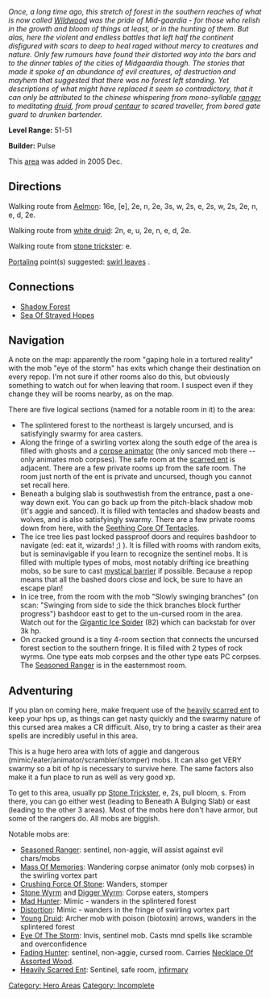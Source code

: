 *Once, a long time ago, this stretch of forest in the southern reaches
of what is now called [Wildwood](:Category:_Wildwood.md "wikilink") was
the pride of Mid-gaardia - for those who relish in the growth and bloom
of things at least, or in the hunting of them. But alas, here the
violent and endless battles that left half the continent disfigured with
scars to deep to heal raged without mercy to creatures and nature. Only
few rumours have found their distorted way into the bars and to the
dinner tables of the cities of Midgaardia though. The stories that made
it spoke of an abundance of evil creatures, of destruction and mayhem
that suggested that there was no forest left standing. Yet descriptions
of what might have replaced it seem so contradictory, that it can only
be attributed to the chinese whispering from mono-syllable
[ranger](:Category:_Rangers.md "wikilink") to meditating
[druid](:Category:_Druids.md "wikilink"), from proud
[centaur](Centaurs.md "wikilink") to scared traveller, from bored gate
guard to drunken bartender.*

**Level Range:** 51-51

**Builder:** Pulse

This [area](:Category:_Areas.md "wikilink") was added in 2005 Dec.

## Directions

Walking route from [Aelmon](Aelmon.md "wikilink"): 16e, \[e\], 2e, n,
2e, 3s, w, 2s, e, 2s, w, 2s, 2e, n, e, d, 2e.

Walking route from [white druid](White_Haired_Druid.md "wikilink"): 2n,
e, u, 2e, n, e, d, 2e.

Walking route from [stone trickster](Stone_Trickster.md "wikilink"): e.

[Portaling](Portal.md "wikilink") point(s) suggested: [swirl
leaves](Giant-Shaped_Swirl_Of_Leaves.md "wikilink") .

## Connections

-   [Shadow Forest](:Category:Shadow_Forest.md "wikilink")
-   [Sea Of Strayed Hopes](:Category:Sea_Of_Strayed_Hopes.md "wikilink")

## Navigation

A note on the map: apparently the room "gaping hole in a tortured
reality" with the mob "eye of the storm" has exits which change their
destination on every repop. I'm not sure if other rooms also do this,
but obviously something to watch out for when leaving that room. I
suspect even if they change they will be rooms nearby, as on the map.

There are five logical sections (named for a notable room in it) to the
area:

-   The splintered forest to the northeast is largely uncursed, and is
    satisfyingly swarmy for area casters.
-   Along the fringe of a swirling vortex along the south edge of the
    area is filled with ghosts and a [corpse
    animator](Mass_Of_Memories.md "wikilink") (the only sanced mob there
    -- only animates mob corpses). The safe room at the [scarred
    ent](Heavily_Scarred_Ent.md "wikilink") is adjacent. There are a few
    private rooms up from the safe room. The room just north of the ent
    is private and uncursed, though you cannot set recall here.
-   Beneath a bulging slab is southwestish from the entrance, past a
    one-way down exit. You can go back up from the pitch-black shadow
    mob (it's aggie and sanced). It is filled with tentacles and shadow
    beasts and wolves, and is also satisfyingly swarmy. There are a few
    private rooms down from here, with the [Seething Core Of
    Tentacles](Seething_Core_Of_Tentacles "wikilink").
-   The ice tree lies past locked passproof doors and requires bashdoor
    to navigate (ed: eat it, wizards! ;) ). It is filled with rooms with
    random exits, but is seminavigable if you learn to recognize the
    sentinel mobs. It is filled with multiple types of mobs, most
    notably drifting ice breathing mobs, so be sure to cast [mystical
    barrier](Mystical_Barrier.md "wikilink") if possible. Because a
    repop means that all the bashed doors close and lock, be sure to
    have an escape plan!
-   In ice tree, from the room with the mob "Slowly swinging branches"
    (on scan: "Swinging from side to side the thick branches block
    further progress") bashdoor east to get to the un-cursed room in the
    area. Watch out for the [Gigantic Ice
    Spider](Gigantic_Ice_Spider "wikilink") (82) which can backstab for
    over 3k hp.
-   On cracked ground is a tiny 4-room section that connects the
    uncursed forest section to the southern fringe. It is filled with 2
    types of rock wyrms. One type eats mob corpses and the other type
    eats PC corpses. The [Seasoned Ranger](Seasoned_Ranger "wikilink")
    is in the easternmost room.

## Adventuring

If you plan on coming here, make frequent use of the [heavily scarred
ent](Heavily_Scarred_Ent.md "wikilink") to keep your hps up, as things
can get nasty quickly and the swarmy nature of this cursed area makes a
CR difficult. Also, try to bring a caster as their area spells are
incredibly useful in this area.

This is a huge hero area with lots of aggie and dangerous
(mimic/eater/animator/scrambler/stomper) mobs. It can also get VERY
swarmy so a bit of hp is necessary to survive here. The same factors
also make it a fun place to run as well as very good xp.

To get to this area, usually pp [Stone
Trickster](Stone_Trickster "wikilink"), e, 2s, pull bloom, s. From
there, you can go either west (leading to Beneath A Bulging Slab) or
east (leading to the other 3 areas). Most of the mobs here don't have
armor, but some of the rangers do. All mobs are biggish.

Notable mobs are:

-   [Seasoned Ranger](Seasoned_Ranger "wikilink"): sentinel, non-aggie,
    will assist against evil chars/mobs
-   [Mass Of Memories](Mass_Of_Memories "wikilink"): Wandering corpse
    animator (only mob corpses) in the swirling vortex part
-   [Crushing Force Of Stone](Crushing_Force_Of_Stone "wikilink"):
    Wanders, stomper
-   [Stone Wyrm](Stone_Wyrm "wikilink") and [Digger
    Wyrm](Digger_Wyrm "wikilink"): Corpse eaters, stompers
-   [Mad Hunter](Mad_Hunter "wikilink"): Mimic - wanders in the
    splintered forest
-   [Distortion](Distortion "wikilink"): Mimic - wanders in the fringe
    of swirling vortex part
-   [Young Druid](Young_Druid "wikilink"): Archer mob with poison
    (biotoxin) arrows, wanders in the splintered forest
-   [Eye Of The Storm](Eye_Of_The_Storm "wikilink"): Invis, sentinel
    mob. Casts mnd spells like scramble and overconfidence
-   [Fading Hunter](Fading_Hunter "wikilink"): sentinel, non-aggie,
    cursed room. Carries [Necklace Of Assorted
    Wood](Necklace_Of_Assorted_Wood "wikilink").
-   [Heavily Scarred Ent](Heavily_Scarred_Ent "wikilink"): Sentinel,
    safe room, [infirmary](Infirmary.md "wikilink")

[Category: Hero Areas](Category:_Hero_Areas "wikilink") [Category:
Incomplete](Category:_Incomplete "wikilink")
